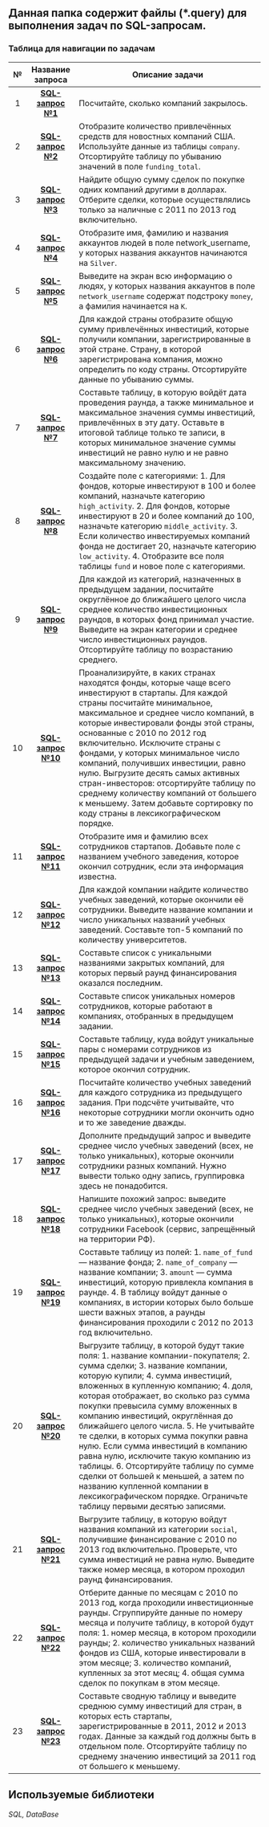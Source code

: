## Данная папка содержит файлы (*.query) для выполнения задач по SQL-запросам.

### Таблица для навигации по задачам

| № | Название запроса  | Описание задачи |
| :---: | :---: | --- |
| 1 | **[SQL-запрос №1](request_1.query)** | Посчитайте, сколько компаний закрылось. |
| 2 | **[SQL-запрос №2](request_2.query)** | Отобразите количество привлечённых средств для новостных компаний США. Используйте данные из таблицы `company`. Отсортируйте таблицу по убыванию значений в поле `funding_total`. |
| 3 | **[SQL-запрос №3](request_3.query)** | Найдите общую сумму сделок по покупке одних компаний другими в долларах. Отберите сделки, которые осуществлялись только за наличные с 2011 по 2013 год включительно. |
| 4 | **[SQL-запрос №4](request_4.query)** | Отобразите имя, фамилию и названия аккаунтов людей в поле network_username, у которых названия аккаунтов начинаются на `Silver`. |
| 5 | **[SQL-запрос №5](request_5.query)** | Выведите на экран всю информацию о людях, у которых названия аккаунтов в поле `network_username` содержат подстроку `money`, а фамилия начинается на `K`. |
| 6 | **[SQL-запрос №6](request_6.query)** | Для каждой страны отобразите общую сумму привлечённых инвестиций, которые получили компании, зарегистрированные в этой стране. Страну, в которой зарегистрирована компания, можно определить по коду страны. Отсортируйте данные по убыванию суммы. |
| 7 | **[SQL-запрос №7](request_7.query)** | Составьте таблицу, в которую войдёт дата проведения раунда, а также минимальное и максимальное значения суммы инвестиций, привлечённых в эту дату. Оставьте в итоговой таблице только те записи, в которых минимальное значение суммы инвестиций не равно нулю и не равно максимальному значению. |
| 8 | **[SQL-запрос №8](request_8.query)** | Создайте поле с категориями: 1. Для фондов, которые инвестируют в 100 и более компаний, назначьте категорию `high_activity`. 2. Для фондов, которые инвестируют в 20 и более компаний до 100, назначьте категорию `middle_activity`. 3. Если количество инвестируемых компаний фонда не достигает 20, назначьте категорию `low_activity`. 4. Отобразите все поля таблицы `fund` и новое поле с категориями. |
| 9 | **[SQL-запрос №9](request_9.query)** | Для каждой из категорий, назначенных в предыдущем задании, посчитайте округлённое до ближайшего целого числа среднее количество инвестиционных раундов, в которых фонд принимал участие. Выведите на экран категории и среднее число инвестиционных раундов. Отсортируйте таблицу по возрастанию среднего. |
| 10 | **[SQL-запрос №10](request_10.query)** | Проанализируйте, в каких странах находятся фонды, которые чаще всего инвестируют в стартапы. Для каждой страны посчитайте минимальное, максимальное и среднее число компаний, в которые инвестировали фонды этой страны, основанные с 2010 по 2012 год включительно. Исключите страны с фондами, у которых минимальное число компаний, получивших инвестиции, равно нулю. Выгрузите десять самых активных стран-инвесторов: отсортируйте таблицу по среднему количеству компаний от большего к меньшему. Затем добавьте сортировку по коду страны в лексикографическом порядке. |
| 11 | **[SQL-запрос №11](request_11.query)** | Отобразите имя и фамилию всех сотрудников стартапов. Добавьте поле с названием учебного заведения, которое окончил сотрудник, если эта информация известна. |
| 12 | **[SQL-запрос №12](request_12.query)** | Для каждой компании найдите количество учебных заведений, которые окончили её сотрудники. Выведите название компании и число уникальных названий учебных заведений. Составьте топ-5 компаний по количеству университетов. |
| 13 | **[SQL-запрос №13](request_13.query)** | Составьте список с уникальными названиями закрытых компаний, для которых первый раунд финансирования оказался последним. |
| 14 | **[SQL-запрос №14](request_14.query)** | Составьте список уникальных номеров сотрудников, которые работают в компаниях, отобранных в предыдущем задании. |
| 15 | **[SQL-запрос №15](request_15.query)** | Составьте таблицу, куда войдут уникальные пары с номерами сотрудников из предыдущей задачи и учебным заведением, которое окончил сотрудник. |
| 16 | **[SQL-запрос №16](request_16.query)** | Посчитайте количество учебных заведений для каждого сотрудника из предыдущего задания. При подсчёте учитывайте, что некоторые сотрудники могли окончить одно и то же заведение дважды. |
| 17 | **[SQL-запрос №17](request_17.query)** | Дополните предыдущий запрос и выведите среднее число учебных заведений (всех, не только уникальных), которые окончили сотрудники разных компаний. Нужно вывести только одну запись, группировка здесь не понадобится. |
| 18 | **[SQL-запрос №18](request_18.query)** | Напишите похожий запрос: выведите среднее число учебных заведений (всех, не только уникальных), которые окончили сотрудники Facebook (сервис, запрещённый на территории РФ). |
| 19 | **[SQL-запрос №19](request_19.query)** | Составьте таблицу из полей: 1. `name_of_fund` — название фонда; 2. `name_of_company` — название компании; 3. `amount` — сумма инвестиций, которую привлекла компания в раунде. 4. В таблицу войдут данные о компаниях, в истории которых было больше шести важных этапов, а раунды финансирования проходили с 2012 по 2013 год включительно. |
| 20 | **[SQL-запрос №20](request_20.query)** | Выгрузите таблицу, в которой будут такие поля: 1. название компании-покупателя; 2. сумма сделки; 3. название компании, которую купили; 4. сумма инвестиций, вложенных в купленную компанию; 4. доля, которая отображает, во сколько раз сумма покупки превысила сумму вложенных в компанию инвестиций, округлённая до ближайшего целого числа. 5. Не учитывайте те сделки, в которых сумма покупки равна нулю. Если сумма инвестиций в компанию равна нулю, исключите такую компанию из таблицы. 6. Отсортируйте таблицу по сумме сделки от большей к меньшей, а затем по названию купленной компании в лексикографическом порядке. Ограничьте таблицу первыми десятью записями. |
| 21 | **[SQL-запрос №21](request_21.query)** | Выгрузите таблицу, в которую войдут названия компаний из категории `social`, получившие финансирование с 2010 по 2013 год включительно. Проверьте, что сумма инвестиций не равна нулю. Выведите также номер месяца, в котором проходил раунд финансирования. |
| 22 | **[SQL-запрос №22](request_22.query)** | Отберите данные по месяцам с 2010 по 2013 год, когда проходили инвестиционные раунды. Сгруппируйте данные по номеру месяца и получите таблицу, в которой будут поля: 1. номер месяца, в котором проходили раунды; 2. количество уникальных названий фондов из США, которые инвестировали в этом месяце; 3. количество компаний, купленных за этот месяц; 4. общая сумма сделок по покупкам в этом месяце. |
| 23 | **[SQL-запрос №23](request_23.query)** | Составьте сводную таблицу и выведите среднюю сумму инвестиций для стран, в которых есть стартапы, зарегистрированные в 2011, 2012 и 2013 годах. Данные за каждый год должны быть в отдельном поле. Отсортируйте таблицу по среднему значению инвестиций за 2011 год от большего к меньшему. |

## Используемые библиотеки
*SQL, DataBase*
